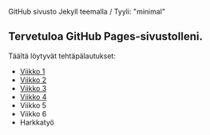 GitHub sivusto Jekyll teemalla / Tyyli: "minimal"
## Tervetuloa GitHub Pages-sivustolleni.
Täältä löytyvät tehtäpälautukset:


- [Viikko 1](Viikko1.html) 
- [Viikko 2](Viikko2.md) 
- [Viikko 3](Viikko3/)
- [Viikko 4](Viikko4.html)
- Viikko 5
- Viikko 6
- Harkkatyö
